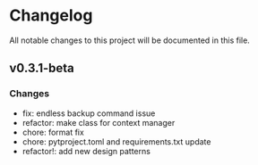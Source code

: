 # Changelog
All notable changes to this project will be documented in this file.

## v0.3.1-beta
### Changes
  - fix: endless backup command issue
  - refactor: make class for context manager
  - chore: format fix
  - chore: pytproject.toml and requirements.txt update
  - refactor!: add new design patterns